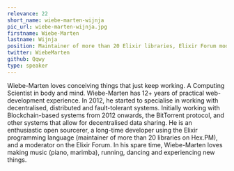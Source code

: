 ```yaml
---
relevance: 22
short_name: wiebe-marten-wijnja
pic_url: wiebe-marten-wijnja.jpg
firstname: Wiebe-Marten
lastname: Wijnja
position: Maintainer of more than 20 Elixir libraries, Elixir Forum moderator
twitter: WiebeMarten
github: Qqwy
type: speaker
---
```


<p>Wiebe-Marten loves conceiving things that just keep working. A Computing Scientist in body and mind. Wiebe-Marten has 12+ years of practical web-development experience. In 2012, he started to specialise in working with decentralised, distributed and fault-tolerant systems. Initially working with Blockchain-based systems from 2012 onwards, the BitTorrent protocol, and other systems that allow for decentralised data sharing. He is an enthusiastic open sourcerer, a long-time developer using the Elixir programming language (maintainer of more than 20 libraries on Hex.PM), and a moderator on the Elixir Forum. In his spare time, Wiebe-Marten loves making music (piano, marimba), running, dancing and experiencing new things. </p>
